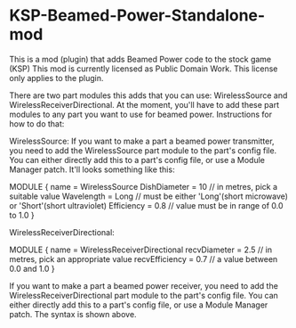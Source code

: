 # KSP-Beamed-Power-Standalone-mod
This is a mod (plugin) that adds Beamed Power code to the stock game (KSP)
This mod is currently licensed as Public Domain Work. This license only applies to the plugin.

There are two part modules this adds that you can use: WirelessSource and WirelessReceiverDirectional. 
At the moment, you'll have to add these part modules to any part you want to use for beamed power. Instructions for how to do that: 

WirelessSource:
If you want to make a part a beamed power transmitter, you need to add the WirelessSource part module to the part's config file. 
You can either directly add this to a part's config file, or use a Module Manager patch. It'll looks something like this: 

MODULE
{
	name = WirelessSource
	DishDiameter = 10	// in metres, pick a suitable value
	Wavelength = Long	// must be either 'Long'(short microwave) or 'Short'(short ultraviolet)
	Efficiency = 0.8	// value must be in range of 0.0 to 1.0
}


WirelessReceiverDirectional:

MODULE
{
	name = WirelessReceiverDirectional
	recvDiameter = 2.5	// in metres, pick an appropriate value
	recvEfficiency = 0.7	// a value between 0.0 and 1.0
}

If you want to make a part a beamed power receiver, you need to add the WirelessReceiverDirectional part module to the part's config file. 
You can either directly add this to a part's config file, or use a Module Manager patch. The syntax is shown above. 
